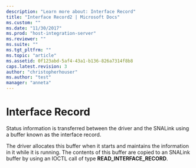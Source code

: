 ```yaml
---
description: "Learn more about: Interface Record"
title: "Interface Record2 | Microsoft Docs"
ms.custom: ""
ms.date: "11/30/2017"
ms.prod: "host-integration-server"
ms.reviewer: ""
ms.suite: ""
ms.tgt_pltfrm: ""
ms.topic: "article"
ms.assetid: 0f123abd-5af4-43a1-b136-826a7314f8b8
caps.latest.revision: 3
author: "christopherhouser"
ms.author: "test"
manager: "anneta"
---
```

# Interface Record
Status information is transferred between the driver and the SNALink using a buffer known as the interface record.  
  
 The driver allocates this buffer when it starts and maintains the information in it while it is running. The contents of this buffer are copied to an SNALink buffer by using an IOCTL call of type **READ_INTERFACE_RECORD**.

